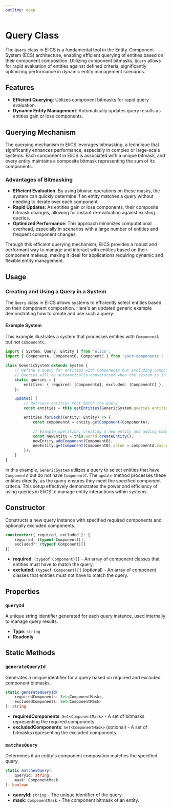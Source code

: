 ```yaml
---
outline: deep
---
```


# Query Class

The `Query` class in EliCS is a fundamental tool in the Entity-Component-System (ECS) architecture, enabling efficient querying of entities based on their component composition. Utilizing component bitmasks, `Query` allows for rapid evaluation of entities against defined criteria, significantly optimizing performance in dynamic entity management scenarios.

## Features

- **Efficient Querying**: Utilizes component bitmasks for rapid query evaluation.
- **Dynamic Entity Management**: Automatically updates query results as entities gain or lose components.

## Querying Mechanism

The querying mechanism in EliCS leverages bitmasking, a technique that significantly enhances performance, especially in complex or large-scale systems. Each component in EliCS is associated with a unique bitmask, and every entity maintains a composite bitmask representing the sum of its components.

### Advantages of Bitmasking

- **Efficient Evaluation**: By using bitwise operations on these masks, the system can quickly determine if an entity matches a query without needing to iterate over each component.
- **Rapid Updates**: As entities gain or lose components, their composite bitmask changes, allowing for instant re-evaluation against existing queries.
- **Optimized Performance**: This approach minimizes computational overhead, especially in scenarios with a large number of entities and frequent component changes.

Through this efficient querying mechanism, EliCS provides a robust and performant way to manage and interact with entities based on their component makeup, making it ideal for applications requiring dynamic and flexible entity management.

## Usage

### Creating and Using a Query in a System

The `Query` class in EliCS allows systems to efficiently select entities based on their component composition. Here's an updated generic example demonstrating how to create and use such a query:

#### Example System

This example illustrates a system that processes entities with `ComponentA` but not `ComponentC`.

```ts
import { System, Query, Entity } from 'elics';
import { ComponentA, ComponentB, ComponentC } from 'your-components';

class GenericSystem extends System {
	// Define a query for entities with ComponentA but excluding ComponentC
	// Queries will be automatically constructed when the system is initialized
	static queries = {
		entities: { required: [ComponentA], excluded: [ComponentC] },
	};

	update() {
		// Retrieve entities that match the query
		const entities = this.getEntities(GenericSystem.queries.entities);

		entities.forEach((entity: Entity) => {
			const componentA = entity.getComponent(ComponentA);

			// Example operation: creating a new entity and adding ComponentB
			const newEntity = this.world.createEntity();
			newEntity.addComponent(ComponentB);
			newEntity.getComponent(ComponentB).value = componentA.value;
		});
	}
}
```

In this example, `GenericSystem` utilizes a query to select entities that have `ComponentA` but do not have `ComponentC`. The `update` method processes these entities directly, as the query ensures they meet the specified component criteria. This setup effectively demonstrates the power and efficiency of using queries in EliCS to manage entity interactions within systems.

## Constructor

Constructs a new query instance with specified required components and optionally excluded components.

```ts
constructor({ required, excluded }: {
    required: (typeof Component)[],
    excluded?: (typeof Component)[]
})
```

- **required**: `(typeof Component)[]` - An array of component classes that entities must have to match the query.
- **excluded**: `(typeof Component)[]` (optional) - An array of component classes that entities must not have to match the query.

## Properties

### `queryId`

A unique string identifier generated for each query instance, used internally to manage query results.

- **Type**: `string`
- **Readonly**

## Static Methods

### `generateQueryId`

Generates a unique identifier for a query based on required and excluded component bitmasks.

```ts
static generateQueryId(
    requiredComponents: Set<ComponentMask>,
    excludedComponents: Set<ComponentMask>
): string
```

- **requiredComponents**: `Set<ComponentMask>` - A set of bitmasks representing the required components.
- **excludedComponents**: `Set<ComponentMask>` (optional) - A set of bitmasks representing the excluded components.

### `matchesQuery`

Determines if an entity's component composition matches the specified query.

```ts
static matchesQuery(
    queryId: string,
    mask: ComponentMask
): boolean
```

- **queryId**: `string` - The unique identifier of the query.
- **mask**: `ComponentMask` - The component bitmask of an entity.
